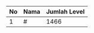 | No | Nama            | Jumlah Level |
|----|-----------------|--------------|
| 1  | #    |    1466        |
